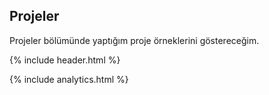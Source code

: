 ## Projeler

Projeler bölümünde yaptığım proje örneklerini göstereceğim.

{% include header.html %}

{% include analytics.html %}
